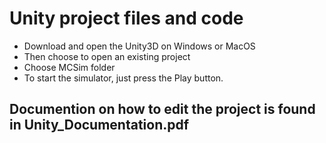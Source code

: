 # Unity project files and code
- Download and open the Unity3D on Windows or MacOS
- Then choose to open an existing project
- Choose MCSim folder
- To start the simulator, just press the Play button.

## Documention on how to edit the project is found in Unity_Documentation.pdf

